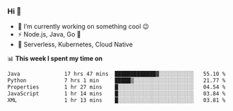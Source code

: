 ### Hi 👋

<!--
**nodejh/nodejh** is a ✨ _special_ ✨ repository because its `README.md` (this file) appears on your GitHub profile.

Here are some ideas to get you started:

- 🔭 I’m currently working on ...
- 🌱 I’m currently learning ...
- 👯 I’m looking to collaborate on ...
- 🤔 I’m looking for help with ...
- 💬 Ask me about ...
- 📫 How to reach me: ...
- 😄 Pronouns: ...
- ⚡ Fun fact: ...
-->

- 🔭 I’m currently working on something cool :wink:
- ⚡ Node.js, Java, Go :thought_balloon:
- 🤖 Serverless, Kubernetes, Cloud Native

📊 **This week I spent my time on**

<!--START_SECTION:waka-->

```txt
Java              17 hrs 47 mins  █████████████▓░░░░░░░░░░░   55.10 %
Python            7 hrs 1 min     █████▒░░░░░░░░░░░░░░░░░░░   21.77 %
Properties        1 hr 27 mins    █░░░░░░░░░░░░░░░░░░░░░░░░   04.54 %
JavaScript        1 hr 14 mins    █░░░░░░░░░░░░░░░░░░░░░░░░   03.84 %
XML               1 hr 13 mins    █░░░░░░░░░░░░░░░░░░░░░░░░   03.81 %
```

<!--END_SECTION:waka-->


<!--
:traffic_light: **Visitors**

![visitors](https://visitor-badge.glitch.me/badge?page_id=nodejh.nodejh)
-->
